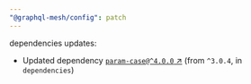 ```yaml
---
"@graphql-mesh/config": patch
---
```

dependencies updates:
  - Updated dependency [`param-case@^4.0.0` ↗︎](https://www.npmjs.com/package/param-case/v/4.0.0) (from `^3.0.4`, in `dependencies`)
